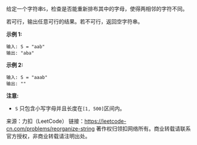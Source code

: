 给定一个字符串```S```，检查是否能重新排布其中的字母，使得两相邻的字符不同。

若可行，输出任意可行的结果。若不可行，返回空字符串。

**示例 1:**
```
输入: S = "aab"
输出: "aba"
```
**示例 2:**
```
输入: S = "aaab"
输出: ""
```
**注意:**

* ```S``` 只包含小写字母并且长度在```[1, 500]```区间内。

来源：力扣（LeetCode）
链接：https://leetcode-cn.com/problems/reorganize-string
著作权归领扣网络所有。商业转载请联系官方授权，非商业转载请注明出处。
